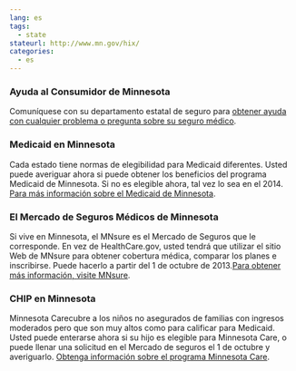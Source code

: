 ```yaml
--- 
lang: es 
tags: 
  - state
stateurl: http://www.mn.gov/hix/ 
categories: 
  - es
--- 
```


### Ayuda al Consumidor de Minnesota

Comuníquese con su departamento estatal de seguro para [obtener ayuda con cualquier problema o pregunta sobre su seguro médico](http://mn.gov/commerce/insurance/). 

### Medicaid en Minnesota

Cada estado tiene normas  de elegibilidad para Medicaid diferentes.  Usted puede averiguar ahora si puede obtener los beneficios del programa Medicaid de Minnesota. Si no es elegible ahora, tal vez lo sea en el 2014. [Para más información sobre el Medicaid de Minnesota](http://www.dhs.state.mn.us/main/idcplg?IdcService=GET_DYNAMIC_CONVERSION&RevisionSelectionMethod=LatestReleased&dDocName=dhs16_144033). 

###  El Mercado de Seguros Médicos de Minnesota

Si vive en Minnesota, el MNsure es el Mercado de Seguros que le corresponde. En vez de HealthCare.gov, usted tendrá que utilizar el sitio Web de MNsure para obtener cobertura médica, comparar los planes e inscribirse. Puede hacerlo a partir del 1 de octubre de 2013.[Para obtener más información, visite MNsure](http://www.mn.gov/hix/). 

### CHIP en Minnesota

Minnesota Carecubre a los niños no asegurados de familias con ingresos moderados pero que son muy altos como para calificar para Medicaid. Usted puede enterarse ahora si su hijo es elegible para Minnesota Care, o puede llenar una solicitud en el Mercado de seguros el 1 de octubre y averiguarlo. [Obtenga información sobre el programa Minnesota Care](http://www.dhs.state.mn.us/main/idcplg?IdcService=GET_DYNAMIC_CONVERSION&RevisionSelectionMethod=LatestReleased&dDocName=dhs16_144033).
